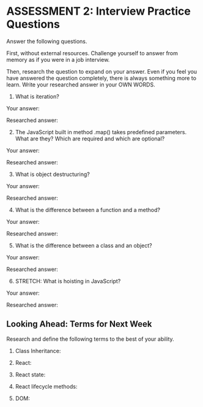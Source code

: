 # ASSESSMENT 2: Interview Practice Questions

Answer the following questions.

First, without external resources. Challenge yourself to answer from memory as if you were in a job interview.

Then, research the question to expand on your answer. Even if you feel you have answered the question completely, there is always something more to learn. Write your researched answer in your OWN WORDS.

1. What is iteration?

  Your answer:

  Researched answer:



2. The JavaScript built in method .map() takes predefined parameters. What are they? Which are required and which are optional?

  Your answer:

  Researched answer:



3. What is object destructuring?

  Your answer:

  Researched answer:



4. What is the difference between a function and a method?

  Your answer:

  Researched answer:



5. What is the difference between a class and an object?

  Your answer:

  Researched answer:



6. STRETCH: What is hoisting in JavaScript?

  Your answer:

  Researched answer:



## Looking Ahead: Terms for Next Week

Research and define the following terms to the best of your ability.

1. Class Inheritance:

2. React:

3. React state:

4. React lifecycle methods:

5. DOM:
